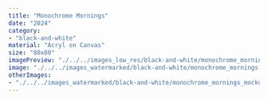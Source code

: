 ```yaml
---
title: "Monochrome Mornings"
date: "2024"
category: 
- "black-and-white"
material: "Acryl on Canvas"
size: "80x80"
imagePreview: "./../../images_low_res/black-and-white/monochrome_mornings.jpg"
image: "./../../images_watermarked/black-and-white/monochrome_mornings.jpg"
otherImages:
- "./../../images_watermarked/black-and-white/monochrome_mornings_mockup.png"
---
```


